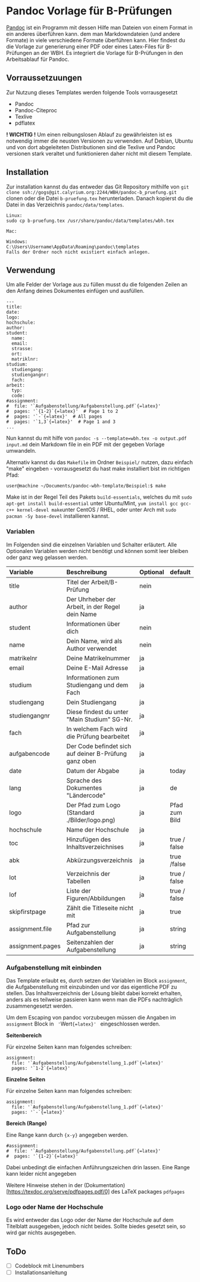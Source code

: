 # Pandoc Vorlage für B-Prüfungen

[Pandoc](https://pandoc.org) ist ein Programm mit dessen Hilfe man Dateien von einem Format in ein anderes überführen kann. dem man Markdowndateien (und andere Formate) in viele verschiedene Formate überführen kann.
Hier findest du die Vorlage zur generierung einer PDF oder eines Latex-Files für B-Prüfungen an der WBH. Es integriert die Vorlage für B-Prüfungen in den Arbeitsablauf für Pandoc.

## Vorraussetzuungen
Zur Nutzung dieses Templates werden folgende Tools vorrausgesetzt

- Pandoc
- Pandoc-Citeproc
- Texlive
- pdflatex

**! WICHTIG !** Um einen reibungslosen Ablauf zu gewährleisten ist es notwendig immer die neusten Versionen zu verwenden. Auf Debian, Ubuntu und von dort abgeleiteten Distributionen sind die Texlive und Pandoc versionen stark veraltet und funktionieren daher nicht mit diesem Template.

## Installation

Zur installation kannst du das entweder das Git Repository mithilfe von `git clone ssh://gogs@git.calyrium.org:2244/WBH/pandoc-b_pruefung.git` clonen oder die Datei `b-pruefung.tex` herunterladen. Danach kopierst du die Datei in das Verzeichnis `pandoc/data/templates`.

```
Linux:
sudo cp b-pruefung.tex /usr/share/pandoc/data/templates/wbh.tex

Mac:

Windows:
C:\Users\Username\AppData\Roaming\pandoc\templates
Falls der Ordner noch nicht existiert einfach anlegen.

```


## Verwendung

Um alle Felder der Vorlage aus zu füllen musst du die folgenden Zeilen an den Anfang deines Dokumentes einfügen und ausfüllen.

```
---
title:
date:
logo:
hochschule:
author:
student:
  name:
  email:
  strasse:
  ort:
  matriklnr:
studium:
  studiengang:
  studiengangnr:
  fach:
arbeit:
  typ:
  code:
#assignment: 
#  file: '`Aufgabenstellung/Aufgabenstellung.pdf`{=latex}'     
#  pages: '`{1-2}`{=latex}'  # Page 1 to 2
#  pages: '`-`{=latex}'  # All pages
#  pages: '`1,3`{=latex}'  # Page 1 and 3
...
```

Nun kannst du mit hilfe von `pandoc -s --template=wbh.tex -o output.pdf input.md` dein Markdown file in ein PDF mit der gegeben Vorlage umwandeln.

Alternativ kannst du das `Makefile` im Ordner `Beispiel/` nutzen, dazu einfach "make" eingeben - vorrausgesetzt du hast make installiert bist im richtigen Pfad:

`user@machine ~/Documents/pandoc-wbh-template/Beispiel:$ make`

Make ist in der Regel Teil des Pakets `build-essentials`, welches du mit  `sudo apt-get install build-essential` unter Ubuntu/Mint, `yum install gcc gcc-c++ kernel-devel make`unter CentOS / RHEL, oder unter Arch mit `sudo pacman -Sy base-devel` installieren kannst.

### Variablen

Im Folgenden sind die einzelnen Variablen und Schalter erläutert. Alle Optionalen Variablen werden nicht benötigt und können somit leer bleiben oder ganz weg gelassen werden.

|   Variable         |                     Beschreibung                      | Optional |    default    |
|:------------------ |:----------------------------------------------------- |:-------- |:------------- |
| title              | Titel der Arbeit/B-Prüfung                            | nein     |               |
| author             | Der Uhrheber der Arbeit, in der Regel dein Name       | ja       |               |
| student            | Informationen über dich                               | nein     |               |
| name               | Dein Name, wird als Author verwendet                  | nein     |               |
| matrikelnr         | Deine Matrikelnummer                                  | ja       |               |
| email              | Deine E-Mail Adresse                                  | ja       |               |
| studium            | Informationen zum Studiengang und dem Fach            | ja       |               |
| studiengang        | Dein Studiengang                                      | ja       |               |
| studiengangnr      | Diese findest du unter "Main Studium" SG-Nr.          | ja       |               |
| fach               | In welchem Fach wird die Prüfung bearbeitet           | ja       |               |
| aufgabencode       | Der Code befindet sich auf deiner B-Prüfung ganz oben | ja       |               |
| date               | Datum der Abgabe                                      | ja       | today         |
| lang               | Sprache des Dokumentes "Ländercode"                   | ja       | de            |
| logo               | Der Pfad zum Logo (Standard ./Bilder/logo.png)        | ja       | Pfad zum Bild |
| hochschule         | Name der Hochschule                                   | ja       |               |
| toc                | Hinzufügen des Inhaltsverzeichnises                   | ja       | true / false  |
| abk                | Abkürzungsverzeichnis                                 | ja       | true /false   |
| lot                | Verzeichnis der Tabellen                              | ja       | true / false  |
| lof                | Liste der Figuren/Abbildungen                         | ja       | true / false  |
| skipfirstpage      | Zählt die Titleseite nicht mit                        | ja       | true          |
| assignment.file    | Pfad zur Aufgabenstellung                             | ja       | string        |
| assignment.pages   | Seitenzahlen der Aufgabenstellung                     | ja       | string        |


### Aufgabenstellung mit einbinden

Das Template erlaubt es, durch setzen der Variablen im Block `assignment`, die Aufgabenstellung mit einzubinden und vor das eigentliche PDF zu stellen. Das Inhaltsverzeichnis der Lösung bleibt dabei korrekt erhalten, anders als es teilweise passieren kann wenn man die PDFs nachträglich zusammengesetzt werden.

Um dem Escaping von pandoc vorzubeugen müssen die Angaben im `assignment` Block in ` '`Wert`{=latex}' ` eingeschlossen werden.


**Seitenbereich**

Für einzelne Seiten kann man folgendes schreiben:
```
assignment: 
  file: '`Aufgabenstellung/Aufgabenstellung_1.pdf`{=latex}'     
  pages: '`1-2`{=latex}'  
```


**Einzelne Seiten**

Für einzelne Seiten kann man folgendes schreiben:
```
assignment: 
  file: '`Aufgabenstellung/Aufgabenstellung_1.pdf`{=latex}'     
  pages: '`-`{=latex}'  
```

**Bereich (Range)**

Eine Range kann durch `{x-y}` angegeben werden.

```
#assignment: 
#  file: '`Aufgabenstellung/Aufgabenstellung.pdf`{=latex}'     
#  pages: '`{1-2}`{=latex}'  
```
Dabei unbedingt die einfachen Anführungszeichen drin lassen. Eine Range kann leider nicht angegeben

Weitere Hinweise stehen in der (Dokumentation)[https://texdoc.org/serve/pdfpages.pdf/0] des LaTeX packages `pdfpages`

### Logo oder Name der Hochschule

Es wird entweder das Logo oder der Name der Hochschule auf dem Titelblatt ausgegeben, jedoch nicht beides. Sollte biedes gesetzt sein, so wird gar nichts ausgegeben.

## ToDo

- [ ] Codeblock mit Linenumbers
- [ ] Installationsanleitung
